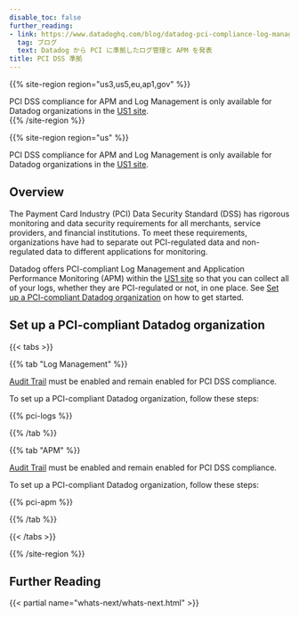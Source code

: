 ```yaml
---
disable_toc: false
further_reading:
- link: https://www.datadoghq.com/blog/datadog-pci-compliance-log-management-apm/
  tag: ブログ
  text: Datadog から PCI に準拠したログ管理と APM を発表
title: PCI DSS 準拠
---
```


{{% site-region region="us3,us5,eu,ap1,gov" %}}
<div class="alert alert-warning">
PCI DSS compliance for APM and Log Management is only available for Datadog organizations in the <a href="/getting_started/site/">US1 site</a>.
</div>
{{% /site-region %}}

{{% site-region region="us" %}}
<div class="alert alert-warning">
PCI DSS compliance for APM and Log Management is only available for Datadog organizations in the <a href="/getting_started/site/">US1 site</a>.
</div>

## Overview

The Payment Card Industry (PCI) Data Security Standard (DSS) has rigorous monitoring and data security requirements for all merchants, service providers, and financial institutions. To meet these requirements, organizations have had to separate out PCI-regulated data and non-regulated data to different applications for monitoring.

Datadog offers PCI-compliant Log Management and Application Performance Monitoring (APM) within the [US1 site][1] so that you can collect all of your logs, whether they are PCI-regulated or not, in one place. See [Set up a PCI-compliant Datadog organization](#set-up-a-pci-compliant-datadog-organization) on how to get started.

## Set up a PCI-compliant Datadog organization

{{< tabs >}}

{{% tab "Log Management" %}}

<div class="alert alert-danger">
<a href="https://docs.datadoghq.com/account_management/audit_trail/#setup">Audit Trail</a> must be enabled and remain enabled for PCI DSS compliance.
</div>

To set up a PCI-compliant Datadog organization, follow these steps:

{{% pci-logs %}}

{{% /tab %}}

{{% tab "APM" %}}

<div class="alert alert-danger">
<a href="https://docs.datadoghq.com/account_management/audit_trail/#setup">Audit Trail</a> must be enabled and remain enabled for PCI DSS compliance.
</div>

To set up a PCI-compliant Datadog organization, follow these steps:

{{% pci-apm %}}

{{% /tab %}}

{{< /tabs >}}

[1]: /ja/getting_started/site/

{{% /site-region %}}

## Further Reading

{{< partial name="whats-next/whats-next.html" >}}